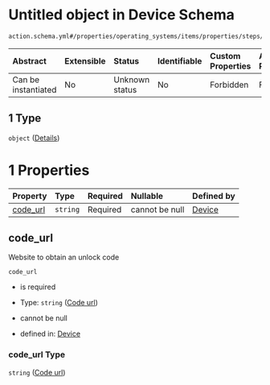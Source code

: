 # Untitled object in Device Schema

```txt
action.schema.yml#/properties/operating_systems/items/properties/steps/items/properties/actions/items/properties/fastboot:oem_unlock/oneOf/1
```



| Abstract            | Extensible | Status         | Identifiable | Custom Properties | Additional Properties | Access Restrictions | Defined In                                                          |
| :------------------ | :--------- | :------------- | :----------- | :---------------- | :-------------------- | :------------------ | :------------------------------------------------------------------ |
| Can be instantiated | No         | Unknown status | No           | Forbidden         | Forbidden             | none                | [device.schema.json*](../device.schema.json "open original schema") |

## 1 Type

`object` ([Details](device-properties-operating-systems-operating-system-properties-steps-step-properties-group-step-action-properties-fastbootoem_unlock-action-oneof-1.md))

# 1 Properties

| Property              | Type     | Required | Nullable       | Defined by                                                                                                                                                                                                                                                                                                                                               |
| :-------------------- | :------- | :------- | :------------- | :------------------------------------------------------------------------------------------------------------------------------------------------------------------------------------------------------------------------------------------------------------------------------------------------------------------------------------------------------- |
| [code_url](#code_url) | `string` | Required | cannot be null | [Device](device-properties-operating-systems-operating-system-properties-steps-step-properties-group-step-action-properties-fastbootoem_unlock-action-oneof-1-properties-code-url.md "action.schema.yml#/properties/operating_systems/items/properties/steps/items/properties/actions/items/properties/fastboot:oem_unlock/oneOf/1/properties/code_url") |

## code_url

Website to obtain an unlock code

`code_url`

*   is required

*   Type: `string` ([Code url](device-properties-operating-systems-operating-system-properties-steps-step-properties-group-step-action-properties-fastbootoem_unlock-action-oneof-1-properties-code-url.md))

*   cannot be null

*   defined in: [Device](device-properties-operating-systems-operating-system-properties-steps-step-properties-group-step-action-properties-fastbootoem_unlock-action-oneof-1-properties-code-url.md "action.schema.yml#/properties/operating_systems/items/properties/steps/items/properties/actions/items/properties/fastboot:oem_unlock/oneOf/1/properties/code_url")

### code_url Type

`string` ([Code url](device-properties-operating-systems-operating-system-properties-steps-step-properties-group-step-action-properties-fastbootoem_unlock-action-oneof-1-properties-code-url.md))
